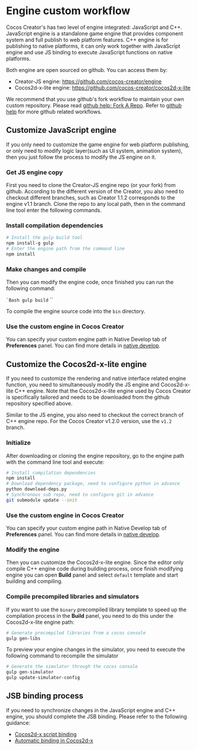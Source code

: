 # Engine custom workflow

Cocos Creator's has two level of engine integrated: JavaScript and C++. JavaScript engine is a standalone game engine that provides component system and full publish to web platform features. C++ engine is for publishing to native platforms, it can only work together with JavaScript engine and use JS binding to execute JavaScript functions on native platforms.

Both engine are open sourced on github. You can access them by:

- Creator-JS engine: https://github.com/cocos-creator/engine
- Cocos2d-x-lite engine: https://github.com/cocos-creator/cocos2d-x-lite

We recommend that you use github's fork workflow to maintain your own custom repository. Please read [github help: Fork A Repo](https://help.github.com/articles/fork-a-repo). Refer to [github help](https://help.github.com) for more github related workflows.

## Customize JavaScript engine

If you only need to customize the game engine for web platform publishing, or only need to modify logic layer(such as UI system, animation system), then you just follow the process to modify the JS engine on it.

### Get JS engine copy

First you need to clone the Creator-JS engine repo (or your fork) from github. According to the different version of the Creator, you also need to checkout different branches, such as Creator 1.1.2 corresponds to the engine v1.1 branch. Clone the repo to any local path, then in the command line tool enter the following commands.

### Install compilation dependencies

```bash
# Install the gulp build tool
npm install-g gulp
# Enter the engine path from the command line
npm install
```

### Make changes and compile

Then you can modify the engine code, once finished you can run the following command:

`` `Bash
gulp build
`` ``

To compile the engine source code into the `bin` directory.

### Use the custom engine in Cocos Creator

You can specify your custom engine path in Native Develop tab of **Preferences** panel. You can find more details in [native develop](../getting-started/basics/editor-panels/preferences.md#-8).

## Customize the Cocos2d-x-lite engine

If you need to customize the rendering and native interface related engine function, you need to simultaneously modify the JS engine and Cocos2d-x-lite C++ engine. Note that the Cocos2d-x-lite engine used by Cocos Creator is specifically tailored and needs to be downloaded from the github repository specified above.

Similar to the JS engine, you also need to checkout the correct branch of C++ engine repo. For the Cocos Creator v1.2.0 version, use the `v1.2` branch.

### Initialize

After downloading or cloning the engine repository, go to the engine path with the command line tool and execute:

```bash
# Install compilation dependencies
npm install
# Download dependency package, need to configure python in advance
python download-deps.py
# Synchronous sub repo, need to configure git in advance
git submodule update --init
```

### Use the custom engine in Cocos Creator

You can specify your custom engine path in Native Develop tab of **Preferences** panel. You can find more details in [native develop](../getting-started/basics/editor-panels/preferences.md#-8).

### Modify the engine

Then you can customize the Cocos2d-x-lite engine. Since the editor only compile C++ engine code during building process, once finish modifying engine you can open **Build** panel and select `default` template and start building and compiling.

### Compile precompiled libraries and simulators

If you want to use the `binary` precompiled library template to speed up the compilation process in the **Build** panel, you need to do this under the Cocos2d-x-lite engine path:

```bash
# Generate precompiled libraries from a cocos console
gulp gen-libs
```

To preview your engine changes in the simulator, you need to execute the following command to recompile the simulator

```bash
# Generate the simulator through the cocos console
gulp gen-simulator
gulp update-simulator-config
```


## JSB binding process

If you need to synchronize changes in the JavaScript engine and C++ engine, you should complete the JSB binding. Please refer to the following guidance:

- [Cocos2d-x script binding](https://zhuanlan.zhihu.com/p/20525026)
- [Automatic binding in Cocos2d-x](https://zhuanlan.zhihu.com/p/20525109)